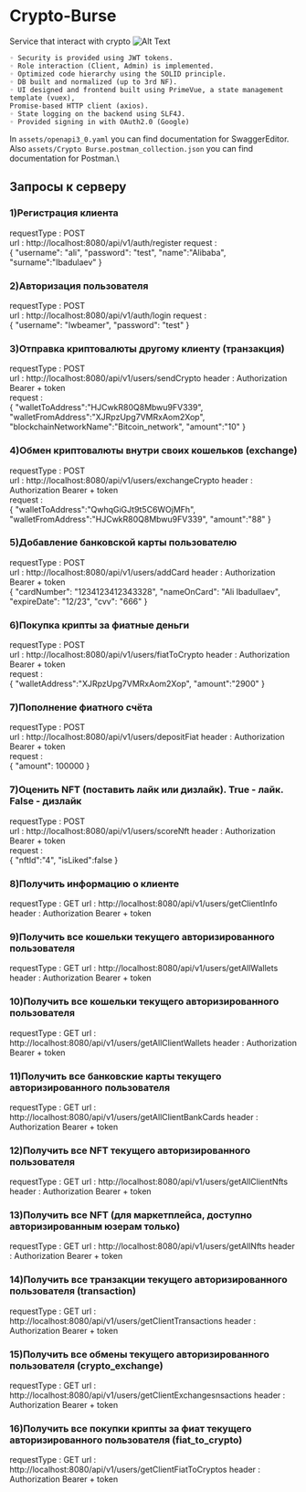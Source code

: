 # Crypto-Burse
Service that interact with crypto
![Alt Text](assets/preview.gif)
```
◦ Security is provided using JWT tokens.
◦ Role interaction (Client, Admin) is implemented.
◦ Optimized code hierarchy using the SOLID principle.
◦ DB built and normalized (up to 3rd NF).
◦ UI designed and frontend built using PrimeVue, a state management template (vuex),
Promise-based HTTP client (axios).
◦ State logging on the backend using SLF4J.
◦ Provided signing in with OAuth2.0 (Google)
```
In `assets/openapi3_0.yaml` you can find documentation for SwaggerEditor.\
Also `assets/Crypto Burse.postman_collection.json` you can find documentation for Postman.\

## Запросы к серверу
### 1)Регистрация клиента
requestType : POST   
url : http://localhost:8080/api/v1/auth/register
request :  
{
    "username": "ali",
    "password": "test",
    "name":"Alibaba",
    "surname":"Ibadulaev"
}
### 2)Авторизация пользователя
requestType : POST   
url : http://localhost:8080/api/v1/auth/login
request :  
{
    "username": "lwbeamer",
    "password": "test"
}
### 3)Отправка криптовалюты другому клиенту (транзакция)
requestType : POST   
url : http://localhost:8080/api/v1/users/sendCrypto
header : Authorization Bearer + token  
request :  
{
    "walletToAddress":"HJCwkR80Q8Mbwu9FV339",
    "walletFromAddress":"XJRpzUpg7VMRxAom2Xop",
    "blockchainNetworkName":"Bitcoin_network",
    "amount":"10"
}
### 4)Обмен криптовалюты внутри своих кошельков (exchange)
requestType : POST  
url : http://localhost:8080/api/v1/users/exchangeCrypto
header : Authorization Bearer + token  
request :  
{
    "walletToAddress":"QwhqGiGJt9t5C6WOjMFh",
    "walletFromAddress":"HJCwkR80Q8Mbwu9FV339",
    "amount":"88"
}
### 5)Добавление банковской карты пользователю
requestType : POST  
url : http://localhost:8080/api/v1/users/addCard
header : Authorization Bearer + token  
{
    "cardNumber": "1234123412343328",
    "nameOnCard": "Ali Ibadullaev",
    "expireDate": "12/23",
    "cvv": "666"
}
### 6)Покупка крипты за фиатные деньги
requestType : POST  
url : http://localhost:8080/api/v1/users/fiatToCrypto
header : Authorization Bearer + token  
request :  
{
    "walletAddress":"XJRpzUpg7VMRxAom2Xop",
    "amount":"2900"
}
### 7)Пополнение фиатного счёта
requestType : POST  
url : http://localhost:8080/api/v1/users/depositFiat
header : Authorization Bearer + token  
request :  
{
    "amount": 100000
}
### 7)Оценить NFT (поставить лайк или дизлайк). True - лайк. False - дизлайк
requestType : POST  
url : http://localhost:8080/api/v1/users/scoreNft
header : Authorization Bearer + token  
request :  
{
    "nftId":"4",
    "isLiked":false
}
### 8)Получить информацию о клиенте
requestType : GET 
url : http://localhost:8080/api/v1/users/getClientInfo
header : Authorization Bearer + token  

### 9)Получить все кошельки текущего авторизированного пользователя
requestType : GET
url : http://localhost:8080/api/v1/users/getAllWallets
header : Authorization Bearer + token  

### 10)Получить все кошельки текущего авторизированного пользователя
requestType : GET
url : http://localhost:8080/api/v1/users/getAllClientWallets
header : Authorization Bearer + token  

### 11)Получить все банковские карты текущего авторизированного пользователя
requestType : GET
url : http://localhost:8080/api/v1/users/getAllClientBankCards
header : Authorization Bearer + token  

### 12)Получить все NFT текущего авторизированного пользователя
requestType : GET
url : http://localhost:8080/api/v1/users/getAllClientNfts
header : Authorization Bearer + token  

### 13)Получить все NFT (для маркетплейса, доступно авторизированным юзерам только)
requestType : GET
url : http://localhost:8080/api/v1/users/getAllNfts
header : Authorization Bearer + token  

### 14)Получить все транзакции текущего авторизированного пользователя (transaction)
requestType : GET
url : http://localhost:8080/api/v1/users/getClientTransactions
header : Authorization Bearer + token  

### 15)Получить все обмены текущего авторизированного пользователя (crypto_exchange) 
requestType : GET
url : http://localhost:8080/api/v1/users/getClientExchangesnsactions
header : Authorization Bearer + token  

### 16)Получить все покупки крипты за фиат текущего авторизированного пользователя (fiat_to_crypto) 
requestType : GET
url : http://localhost:8080/api/v1/users/getClientFiatToCryptos
header : Authorization Bearer + token  





 


